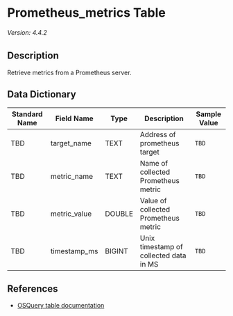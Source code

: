 # Prometheus_metrics Table
###### Version: 4.4.2

## Description
Retrieve metrics from a Prometheus server.

## Data Dictionary
|Standard Name|Field Name|Type|Description|Sample Value|
|---|---|---|---|---|
|TBD|target_name|TEXT|Address of prometheus target|`TBD`|
|TBD|metric_name|TEXT|Name of collected Prometheus metric|`TBD`|
|TBD|metric_value|DOUBLE|Value of collected Prometheus metric|`TBD`|
|TBD|timestamp_ms|BIGINT|Unix timestamp of collected data in MS|`TBD`|

## References
* [OSQuery table documentation](https://osquery.io/schema/current#prometheus_metrics)
